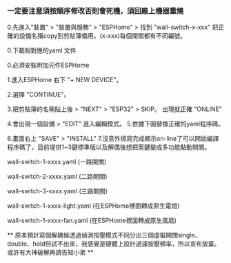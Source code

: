 ### 一定要注意須按順序修改否則會死機，須回廠上機器重燒

0.先進入"裝置" > "裝置與服務" > "ESPHome" > 找到 "wall-switch-x-xxx"  把正確的設備名稱copy到剪貼簿備用。(x-xxx)每個開關都有不同編號。

0.下載相對應的yaml 文件

0.必須安裝附加元件ESPHome


1.進入ESPHome 右下 "+ NEW DEVICE"。

2.選擇 "CONTINUE"。

3.把剪貼簿的名稱貼上後 > "NEXT" > "ESP32" > SKIP。 出現就正確 "ONLINE"



4.會出現一個設備 > "EDIT" 進入編輯模式。
5.依據下圖替換正確的yaml程序碼。

6.畫面右上 "SAVE" > "INSTALL"
7.沒意外燒寫完成顯示on-line了可以開始編譯程序碼了，目前堤供1~3鍵標準版以及解偶後想把案鍵變成多功能點動開關。

wall-switch-1-xxxx.yaml (一路開關)

wall-switch-2-xxxx.yaml (二路開關)

wall-switch-3-xxxx.yaml (三路開關)

wall-switch-1-xxxx-light.yaml (在ESPHome裡面轉成原生電燈)

wall-switch-1-xxxx-fan.yaml (在ESPHome裡面轉成原生風扇)


** 原本預計寫個解耦候透過偵測按壓模式不同分出三個虛擬開關single、double、hold但試不出來，我感覺是硬體上設計過濾按壓頻率，所以宣布放棄。 或許有大神破解再請告知小弟 **
